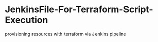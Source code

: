 # JenkinsFile-For-Terraform-Script-Execution
provisioning resources with terraform via Jenkins pipeline
